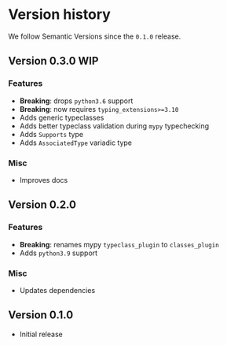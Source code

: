 # Version history

We follow Semantic Versions since the `0.1.0` release.


## Version 0.3.0 WIP

### Features

- **Breaking**: drops `python3.6` support
- **Breaking**: now requires `typing_extensions>=3.10`
- Adds generic typeclasses
- Adds better typeclass validation during `mypy` typechecking
- Adds `Supports` type
- Adds `AssociatedType` variadic type

### Misc

- Improves docs


## Version 0.2.0

### Features

- **Breaking**: renames mypy `typeclass_plugin` to `classes_plugin`
- Adds `python3.9` support

### Misc

- Updates dependencies


## Version 0.1.0

- Initial release
